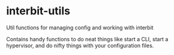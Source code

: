 # interbit-utils

Util functions for managing config and working with interbit

Contains handy functions to do neat things like start a CLI, start a hypervisor, and do nifty things with your configuration files.
